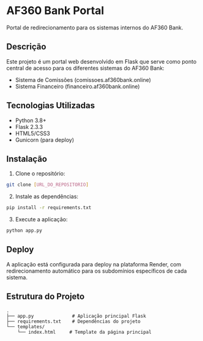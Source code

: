 # AF360 Bank Portal

Portal de redirecionamento para os sistemas internos do AF360 Bank.

## Descrição

Este projeto é um portal web desenvolvido em Flask que serve como ponto central de acesso para os diferentes sistemas do AF360 Bank:
- Sistema de Comissões (comissoes.af360bank.online)
- Sistema Financeiro (financeiro.af360bank.online)

## Tecnologias Utilizadas

- Python 3.8+
- Flask 2.3.3
- HTML5/CSS3
- Gunicorn (para deploy)

## Instalação

1. Clone o repositório:
```bash
git clone [URL_DO_REPOSITORIO]
```

2. Instale as dependências:
```bash
pip install -r requirements.txt
```

3. Execute a aplicação:
```bash
python app.py
```

## Deploy

A aplicação está configurada para deploy na plataforma Render, com redirecionamento automático para os subdomínios específicos de cada sistema.

## Estrutura do Projeto

```
.
├── app.py              # Aplicação principal Flask
├── requirements.txt    # Dependências do projeto
└── templates/         
    └── index.html     # Template da página principal
```
